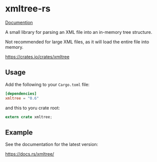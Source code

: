 xmltree-rs
==========

[Documention](https://eminence.github.io/xmltree-rs/doc/xmltree/index.html)

A small library for parsing an XML file into an in-memory tree structure.

Not recommended for large XML files, as it will load the entire file into memory.

https://crates.io/crates/xmltree

## Usage

Add the following to your `Cargo.toml` file:

```toml
[dependencies]
xmltree = "0.6"
```

and this to yoru crate root:

```rust
extern crate xmltree;
```

## Example

See the documentation for the latest version:

https://docs.rs/xmltree/
